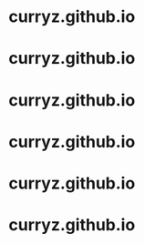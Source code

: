 # curryz.github.io
# curryz.github.io
# curryz.github.io
# curryz.github.io
# curryz.github.io
# curryz.github.io
